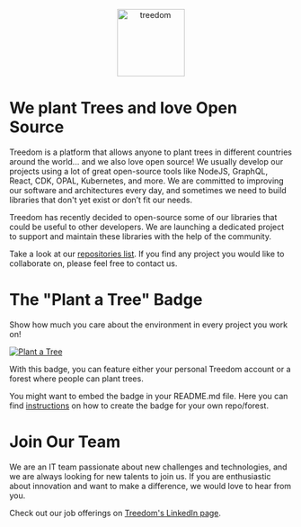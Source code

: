 <p  align="center">
 <a href="https://www.treedom.net"><img src="https://i.ibb.co/QfYVtP5/Treedom-logo.png" height="120" alt="treedom" border="0" /></a>
</p>

# We plant Trees and love Open Source
Treedom is a platform that allows anyone to plant trees in different countries around the world... and we also love open source! We usually develop our projects using a lot of great open-source tools like NodeJS, GraphQL, React, CDK, OPAL, Kubernetes, and more. We are committed to improving our software and architectures every day, and sometimes we need to build libraries that don't yet exist or don’t fit our needs.

Treedom has recently decided to open-source some of our libraries that could be useful to other developers. We are launching a dedicated project to support and maintain these libraries with the help of the community.

Take a look at our [repositories list](https://github.com/orgs/treedomtrees/repositories). If you find any project you would like to collaborate on, please feel free to contact us.

# The "Plant a Tree" Badge
Show how much you care about the environment in every project you work on!

[![Plant a Tree](https://badges.treedom.net/badge/f/treedom-open-source?0)](https://www.treedom.net/it/organization/treedom/event/treedom-open-source)

With this badge, you can feature either your personal Treedom account or a forest where people can plant trees.

You might want to embed the badge in your README.md file. Here you can find [instructions](https://github.com/treedomtrees/.github/blob/main/TREEDOM_BADGE.md) on how to create the badge for your own repo/forest.

# Join Our Team
We are an IT team passionate about new challenges and technologies, and we are always looking for new talents to join us. If you are enthusiastic about innovation and want to make a difference, we would love to hear from you.

Check out our job offerings on [Treedom's LinkedIn page](https://www.linkedin.com/company/treedom/jobs/).
